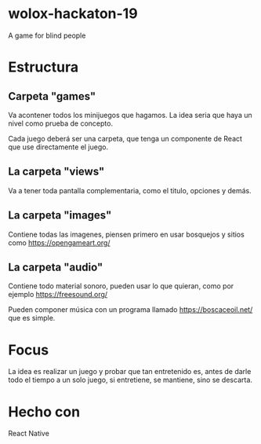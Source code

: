 # wolox-hackaton-19
A game for blind people

# Estructura

## Carpeta "games"

Va acontener todos los minijuegos que hagamos.
La idea seria que haya un nivel como prueba de concepto.

Cada juego deberá ser una carpeta, que tenga un componente de React que use directamente el juego.

## La carpeta "views"

Va a tener toda pantalla complementaria, como el titulo, opciones y demás.

## La carpeta "images"

Contiene todas las imagenes, piensen primero en usar bosquejos y sitios como https://opengameart.org/

## La carpeta "audio"

Contiene todo material sonoro, pueden usar lo que quieran, como por ejemplo https://freesound.org/

Pueden componer música con un programa llamado https://boscaceoil.net/ que es simple.

# Focus

La idea es realizar un juego y probar que tan entretenido es, antes de darle todo el tiempo a un solo juego,
si entretiene, se mantiene, sino se descarta.

# Hecho con

React Native
